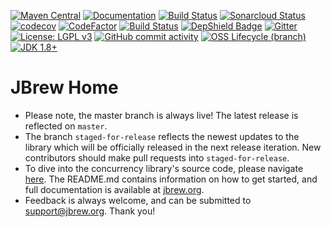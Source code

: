 [![Maven Central](https://img.shields.io/maven-central/v/org.jbrew/concurrent.svg?label=Maven%20Central)](https://search.maven.org/search?q=g:%22org.jbrew%22%20AND%20a:%22jbrew-parent%22)
[![Documentation](https://img.shields.io/badge/documentation-jbrew.org-000)](https://jbrew.org)
[![Build Status](https://codebuild.us-east-1.amazonaws.com/badges?uuid=eyJlbmNyeXB0ZWREYXRhIjoiREpyWjkrdUNEODlGOWQvUExFVy9DNWdmWkRIZCs2ZGpJN0NDb3I5SW83SmRPbE9xSVlRcitqSi95NHUxc2JDeUowT3gyc2Y3K21ZSGpPbTNGREhScHRjPSIsIml2UGFyYW1ldGVyU3BlYyI6ImhIcG8rd1hGL0FJK2JBalAiLCJtYXRlcmlhbFNldFNlcmlhbCI6MX0%3D&branch=master)](https://aws.amazon.com/codebuild/)
[![Sonarcloud Status](https://sonarcloud.io/api/project_badges/measure?project=org.jbrew:jbrew-parent&metric=alert_status)](https://sonarcloud.io/dashboard?id=org.jbrew:jbrew-parent)
[![codecov](https://codecov.io/gh/nealkumar/JBrew/branch/master/graph/badge.svg)](https://codecov.io/gh/nealkumar/JBrew)
[![CodeFactor](https://www.codefactor.io/repository/github/nealkumar/jbrew/badge)](https://www.codefactor.io/repository/github/nealkumar/jbrew)
[![Build Status](https://travis-ci.com/nealkumar/JBrew.svg?branch=master)](https://travis-ci.com/nealkumar/JBrew)
[![DepShield Badge](https://depshield.sonatype.org/badges/nealkumar/JBrew/depshield.svg)](https://depshield.github.io)
[![Gitter](https://img.shields.io/gitter/room/DAVFoundation/DAV-Contributors.svg?style=flat-square)](https://gitter.im/Concurrent-Tasks/community)
[![License: LGPL v3](https://img.shields.io/badge/License-LGPL%20v3-blue.svg)](https://www.gnu.org/licenses/lgpl-3.0)
[![GitHub commit activity](https://img.shields.io/github/commit-activity/y/nealkumar/JBrew)](https://github.com/nealkumar/JBrew/pulse)
[![OSS Lifecycle (branch)](https://img.shields.io/osslifecycle/nealkumar/JBrew?color=yellow)](https://github.com/Netflix/osstracker)
[![JDK 1.8+](https://img.shields.io/badge/jdk-1.8%2B-purple)](https://www.oracle.com/java/technologies/javase-jdk13-downloads.html)
# JBrew Home
* Please note, the master branch is always live! The latest release is reflected on <code>master</code>.
* The branch <code>staged-for-release</code> reflects the newest updates to the library which will be officially released in the next release iteration. New contributors should make pull requests into <code>staged-for-release</code>.
* To dive into the concurrency library's source code, please navigate [here](https://github.com/nealkumar/JBrew/tree/docpatch-010/concurrent). The README.md contains information on how to get started, and full documentation is available at [jbrew.org](https://jbrew.org/).
* Feedback is always welcome, and can be submitted to [support@jbrew.org](mailto:support@jbrew.org). Thank you!
